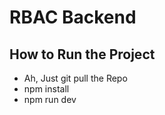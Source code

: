 # RBAC Backend

## How to Run the Project 
 - Ah, Just git pull the Repo
 - npm install
 - npm run dev

 
